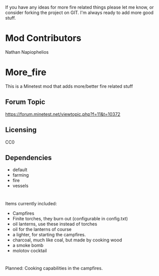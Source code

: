 If you have any ideas for more fire related things please let me know, or consider forking the project on GIT. I'm always ready to add more good stuff.

# Mod Contributors
Nathan
Napiophelios

# More_fire
This is a Minetest mod that adds more/better fire related stuff

## Forum Topic
https://forum.minetest.net/viewtopic.php?f=11&t=10372

## Licensing
CC0

## Dependencies
- default
- farming
- fire
- vessels


#
Items currently included:
- Campfires
- Finite torches, they burn out (configurable in config.txt)
- oil lanterns, use these instead of torches
- oil for the lanterns of course
- a lighter, for starting the campfires.
- charcoal, much like coal, but made by cooking wood
- a smoke bomb
- molotov cocktail

#
Planned:
Cooking capabilities in the campfires.

